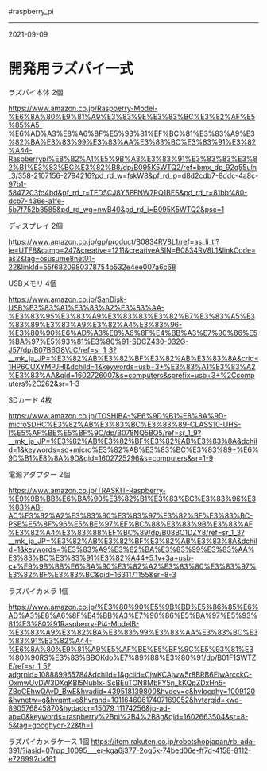 #raspberry_pi 

---
2021-09-09

# 開発用ラズパイ一式

ラズパイ本体 2個

https://www.amazon.co.jp/Raspberry-Model-%E6%8A%80%E9%81%A9%E3%83%9E%E3%83%BC%E3%82%AF%E5%85%A5-%E6%AD%A3%E8%A6%8F%E5%93%81%EF%BC%81%E3%83%A9%E3%82%BA%E3%83%99%E3%83%AA%E3%83%BC%E3%83%91%E3%82%A44-Raspberrypi%E8%B2%A1%E5%9B%A3%E3%83%91%E3%83%83%E3%82%B1%E3%83%BC%E3%82%B8/dp/B095K5WTQ2/ref=bmx_dp_92q55uln_3/358-2107156-2794216?pd_rd_w=fskW8&pf_rd_p=d8d2cdb7-8ddc-4a8c-97b1-5847203fd4bd&pf_rd_r=TFD5CJ8Y5FFNW7PQ1BES&pd_rd_r=81bbf480-dcb7-436e-a1fe-5b7f752b8585&pd_rd_wg=nwB40&pd_rd_i=B095K5WTQ2&psc=1


ディスプレイ 2個

https://www.amazon.co.jp/gp/product/B0834RV8L1/ref=as_li_tl?ie=UTF8&camp=247&creative=1211&creativeASIN=B0834RV8L1&linkCode=as2&tag=osusume8net01-22&linkId=55f6820980378754b532e4ee007a6c68


USBメモリ 4個

https://www.amazon.co.jp/SanDisk-USB%E3%83%A1%E3%83%A2%E3%83%AA-%E3%83%95%E3%83%A9%E3%83%83%E3%82%B7%E3%83%A5%E3%83%89%E3%83%A9%E3%82%A4%E3%83%96-%E3%80%90%E6%AD%A3%E8%A6%8F%E4%BB%A3%E7%90%86%E5%BA%97%E5%93%81%E3%80%91-SDCZ430-032G-J57/dp/B07B6G8VJC/ref=sr_1_3?__mk_ja_JP=%E3%82%AB%E3%82%BF%E3%82%AB%E3%83%8A&crid=1HP6CUXYMPJHI&dchild=1&keywords=usb+3+%E3%83%A1%E3%83%A2%E3%83%AA&qid=1602726007&s=computers&sprefix=usb+3+%2Ccomputers%2C262&sr=1-3


SDカード 4枚

https://www.amazon.co.jp/TOSHIBA-%E6%9D%B1%E8%8A%9D-microSDHC%E3%82%AB%E3%83%BC%E3%83%89-CLASS10-UHS-I%E5%AF%BE%E5%BF%9C/dp/B078NQ5BQ5/ref=sr_1_9?__mk_ja_JP=%E3%82%AB%E3%82%BF%E3%82%AB%E3%83%8A&dchild=1&keywords=sd+micro%E3%82%AB%E3%83%BC%E3%83%89+%E6%9D%B1%E8%8A%9D&qid=1602725296&s=computers&sr=1-9


電源アダプター 2個

https://www.amazon.co.jp/TRASKIT-Raspberry-%E9%9B%BB%E6%BA%90%E3%82%B1%E3%83%BC%E3%83%96%E3%83%AB-AC%E3%82%A2%E3%83%80%E3%83%97%E3%82%BF%E3%83%BC-PSE%E5%8F%96%E5%BE%97%EF%BC%88%E3%83%9B%E3%83%AF%E3%82%A4%E3%83%88%EF%BC%89/dp/B08BC1DZY8/ref=sr_1_3?__mk_ja_JP=%E3%82%AB%E3%82%BF%E3%82%AB%E3%83%8A&dchild=1&keywords=%E3%83%A9%E3%82%BA%E3%83%99%E3%83%AA%E3%83%BC%E3%83%91%E3%82%A44+5.1v+3a+usb-c+%E9%9B%BB%E6%BA%90%E3%82%A2%E3%83%80%E3%83%97%E3%82%BF%E3%83%BC&qid=1631171155&sr=8-3


ラズパイカメラ 1個

https://www.amazon.co.jp/%E3%80%90%E5%9B%BD%E5%86%85%E6%AD%A3%E8%A6%8F%E4%BB%A3%E7%90%86%E5%BA%97%E5%93%81%E3%80%91Raspberry-Pi4-ModelB-%E3%83%A9%E3%82%BA%E3%83%99%E3%83%AA%E3%83%BC%E3%83%91%E3%82%A44-%E6%8A%80%E9%81%A9%E5%AF%BE%E5%BF%9C%E5%93%81%E3%80%90RS%E3%83%BBOKdo%E7%89%88%E3%80%91/dp/B01F1SWTZE/ref=sr_1_5?adgrpid=108889965784&dchild=1&gclid=CjwKCAjww5r8BRB6EiwArcckC-OxmwUvDW3DXgKBl5NubIx-iScBEuTON8MbFY5n_kKQpZDxHn5-ZBoCEhwQAvD_BwE&hvadid=439518139800&hvdev=c&hvlocphy=1009120&hvnetw=g&hvqmt=e&hvrand=10116460617407169052&hvtargid=kwd-890576845870&hydadcr=15079_11174256&jp-ad-ap=0&keywords=raspberry%2Bpi%2B4%2B8g&qid=1602663504&sr=8-5&tag=googhydr-22&th=1


ラズパイカメラケース 1個
https://item.rakuten.co.jp/robotshopjapan/rb-ada-391/?iasid=07rpp_10095___er-kga6j377-2oq5k-74bed06e-ff7d-4158-8112-e726992da161




